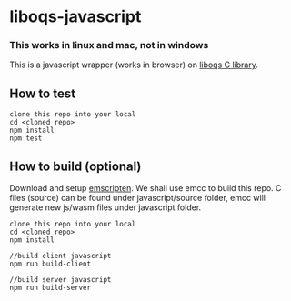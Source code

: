 # liboqs-javascript

### This works in linux and mac, not in windows

This is a javascript wrapper (works in browser) on [liboqs C library](https://github.com/open-quantum-safe/liboqs).

## How to test

```
clone this repo into your local
cd <cloned repo>
npm install
npm test
```

## How to build (optional)

Download and setup [emscripten](https://emscripten.org/docs/getting_started/downloads.html#installation-instructions). We shall use emcc to build this repo.
C files (source) can be found under javascript/source folder, emcc will generate new js/wasm files under javascript folder.

```
clone this repo into your local
cd <cloned repo>
npm install

//build client javascript
npm run build-client

//build server javascript
npm run build-server
```
